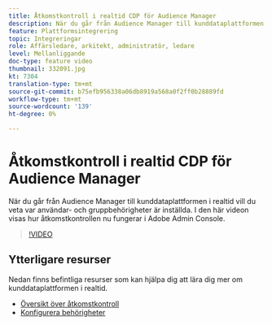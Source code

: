 ```yaml
---
title: Åtkomstkontroll i realtid CDP för Audience Manager
description: När du går från Audience Manager till kunddataplattformen i realtid vill du veta var användar- och gruppbehörigheter är inställda. I den här videon visas hur åtkomstkontrollen nu fungerar i Adobe Admin Console.
feature: Plattformsintegrering
topic: Integreringar
role: Affärsledare, arkitekt, administratör, ledare
level: Mellanliggande
doc-type: feature video
thumbnail: 332091.jpg
kt: 7304
translation-type: tm+mt
source-git-commit: b75efb956338a06db8919a568a0f2ff0b28889fd
workflow-type: tm+mt
source-wordcount: '139'
ht-degree: 0%

---
```



# Åtkomstkontroll i realtid CDP för Audience Manager

När du går från Audience Manager till kunddataplattformen i realtid vill du veta var användar- och gruppbehörigheter är inställda. I den här videon visas hur åtkomstkontrollen nu fungerar i Adobe Admin Console.

>[!VIDEO](https://video.tv.adobe.com/v/332091/?quality=12&learn=on)

## Ytterligare resurser

Nedan finns befintliga resurser som kan hjälpa dig att lära dig mer om kunddataplattformen i realtid.

* [Översikt över åtkomstkontroll](https://experienceleague.adobe.com/docs/experience-platform/access-control/home.html?lang=en#access-control-hierarchy-and-workflow)
* [Konfigurera behörigheter](https://experienceleague.adobe.com/docs/platform-learn/getting-started-for-data-architects-and-data-engineers/configure-permissions.html?lang=en)
